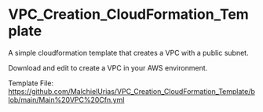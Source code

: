 # VPC_Creation_CloudFormation_Template
A simple cloudformation template that creates a VPC with a public subnet.

Download and edit to create a VPC in your AWS environment.

Template File:
https://github.com/MalchielUrias/VPC_Creation_CloudFormation_Template/blob/main/Main%20VPC%20Cfn.yml
